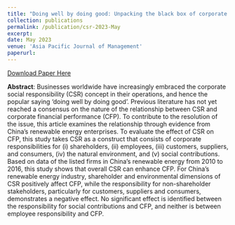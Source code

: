 ```yaml
---
title: "Doing well by doing good: Unpacking the black box of corporate social responsibility"
collection: publications
permalink: /publication/csr-2023-May
excerpt:
date: May 2023
venue: 'Asia Pacific Journal of Management'
paperurl: 
---
```


<a href='http://lixia1118.github.io/xiali_academic.github.io/files/Doing well by doing good.pdf'>Download Paper Here</a>

**Abstract**: Businesses worldwide have increasingly embraced the corporate social responsibility (CSR) concept in their operations, and hence the popular saying ‘doing well by doing good’. Previous literature has not yet reached a consensus on the nature of the relationship between CSR and corporate financial performance (CFP). To contribute to the resolution of the issue, this article examines the relationship through evidence from China’s renewable energy enterprises. To evaluate the effect of CSR on CFP, this study takes CSR as a construct that consists of corporate responsibilities for (i) shareholders, (ii) employees, (iii) customers, suppliers, and consumers, (iv) the natural environment, and (v) social contributions. Based on data of the listed firms in China’s renewable energy from 2010 to 2016, this study shows that overall CSR can enhance CFP. For China’s renewable energy industry, shareholder and environmental dimensions of CSR positively affect CFP, while the responsibility for non-shareholder stakeholders, particularly for customers, suppliers and consumers, demonstrates a negative effect. No significant effect is identified between the responsibility for social contributions and CFP, and neither is between employee responsibility and CFP.
